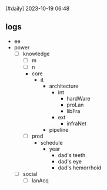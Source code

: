 [#daily]
2023-10-19
06:48
## logs
- ee
- power
	- [ ] knowledge
		- [ ] m
		- [ ] n
		- core
			- it
				- architecture
					- int
						- hardWare
						- proLan
						- libFra
					- ext
						- infraNet
				- pipeline
		- [ ] prod 
			- schedule
				- year
					- dad's teeth
					- dad's eye
					- dad's hemorrhoid
	- [ ] social
		- [ ] lanAcq
